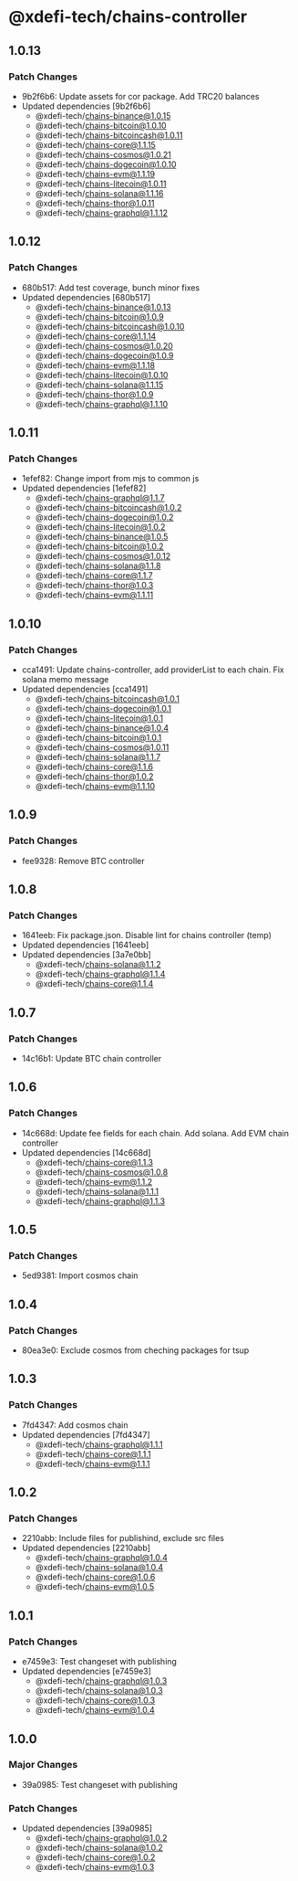 # @xdefi-tech/chains-controller

## 1.0.13

### Patch Changes

- 9b2f6b6: Update assets for cor package. Add TRC20 balances
- Updated dependencies [9b2f6b6]
  - @xdefi-tech/chains-binance@1.0.15
  - @xdefi-tech/chains-bitcoin@1.0.10
  - @xdefi-tech/chains-bitcoincash@1.0.11
  - @xdefi-tech/chains-core@1.1.15
  - @xdefi-tech/chains-cosmos@1.0.21
  - @xdefi-tech/chains-dogecoin@1.0.10
  - @xdefi-tech/chains-evm@1.1.19
  - @xdefi-tech/chains-litecoin@1.0.11
  - @xdefi-tech/chains-solana@1.1.16
  - @xdefi-tech/chains-thor@1.0.11
  - @xdefi-tech/chains-graphql@1.1.12

## 1.0.12

### Patch Changes

- 680b517: Add test coverage, bunch minor fixes
- Updated dependencies [680b517]
  - @xdefi-tech/chains-binance@1.0.13
  - @xdefi-tech/chains-bitcoin@1.0.9
  - @xdefi-tech/chains-bitcoincash@1.0.10
  - @xdefi-tech/chains-core@1.1.14
  - @xdefi-tech/chains-cosmos@1.0.20
  - @xdefi-tech/chains-dogecoin@1.0.9
  - @xdefi-tech/chains-evm@1.1.18
  - @xdefi-tech/chains-litecoin@1.0.10
  - @xdefi-tech/chains-solana@1.1.15
  - @xdefi-tech/chains-thor@1.0.9
  - @xdefi-tech/chains-graphql@1.1.10

## 1.0.11

### Patch Changes

- 1efef82: Change import from mjs to common js
- Updated dependencies [1efef82]
  - @xdefi-tech/chains-graphql@1.1.7
  - @xdefi-tech/chains-bitcoincash@1.0.2
  - @xdefi-tech/chains-dogecoin@1.0.2
  - @xdefi-tech/chains-litecoin@1.0.2
  - @xdefi-tech/chains-binance@1.0.5
  - @xdefi-tech/chains-bitcoin@1.0.2
  - @xdefi-tech/chains-cosmos@1.0.12
  - @xdefi-tech/chains-solana@1.1.8
  - @xdefi-tech/chains-core@1.1.7
  - @xdefi-tech/chains-thor@1.0.3
  - @xdefi-tech/chains-evm@1.1.11

## 1.0.10

### Patch Changes

- cca1491: Update chains-controller, add providerList to each chain. Fix solana memo message
- Updated dependencies [cca1491]
  - @xdefi-tech/chains-bitcoincash@1.0.1
  - @xdefi-tech/chains-dogecoin@1.0.1
  - @xdefi-tech/chains-litecoin@1.0.1
  - @xdefi-tech/chains-binance@1.0.4
  - @xdefi-tech/chains-bitcoin@1.0.1
  - @xdefi-tech/chains-cosmos@1.0.11
  - @xdefi-tech/chains-solana@1.1.7
  - @xdefi-tech/chains-core@1.1.6
  - @xdefi-tech/chains-thor@1.0.2
  - @xdefi-tech/chains-evm@1.1.10

## 1.0.9

### Patch Changes

- fee9328: Remove BTC controller

## 1.0.8

### Patch Changes

- 1641eeb: Fix package.json. Disable lint for chains controller (temp)
- Updated dependencies [1641eeb]
- Updated dependencies [3a7e0bb]
  - @xdefi-tech/chains-solana@1.1.2
  - @xdefi-tech/chains-graphql@1.1.4
  - @xdefi-tech/chains-core@1.1.4

## 1.0.7

### Patch Changes

- 14c16b1: Update BTC chain controller

## 1.0.6

### Patch Changes

- 14c668d: Update fee fields for each chain. Add solana. Add EVM chain controller
- Updated dependencies [14c668d]
  - @xdefi-tech/chains-core@1.1.3
  - @xdefi-tech/chains-cosmos@1.0.8
  - @xdefi-tech/chains-evm@1.1.2
  - @xdefi-tech/chains-solana@1.1.1
  - @xdefi-tech/chains-graphql@1.1.3

## 1.0.5

### Patch Changes

- 5ed9381: Import cosmos chain

## 1.0.4

### Patch Changes

- 80ea3e0: Exclude cosmos from cheching packages for tsup

## 1.0.3

### Patch Changes

- 7fd4347: Add cosmos chain
- Updated dependencies [7fd4347]
  - @xdefi-tech/chains-graphql@1.1.1
  - @xdefi-tech/chains-core@1.1.1
  - @xdefi-tech/chains-evm@1.1.1

## 1.0.2

### Patch Changes

- 2210abb: Include files for publishind, exclude src files
- Updated dependencies [2210abb]
  - @xdefi-tech/chains-graphql@1.0.4
  - @xdefi-tech/chains-solana@1.0.4
  - @xdefi-tech/chains-core@1.0.6
  - @xdefi-tech/chains-evm@1.0.5

## 1.0.1

### Patch Changes

- e7459e3: Test changeset with publishing
- Updated dependencies [e7459e3]
  - @xdefi-tech/chains-graphql@1.0.3
  - @xdefi-tech/chains-solana@1.0.3
  - @xdefi-tech/chains-core@1.0.3
  - @xdefi-tech/chains-evm@1.0.4

## 1.0.0

### Major Changes

- 39a0985: Test changeset with publishing

### Patch Changes

- Updated dependencies [39a0985]
  - @xdefi-tech/chains-graphql@1.0.2
  - @xdefi-tech/chains-solana@1.0.2
  - @xdefi-tech/chains-core@1.0.2
  - @xdefi-tech/chains-evm@1.0.3
